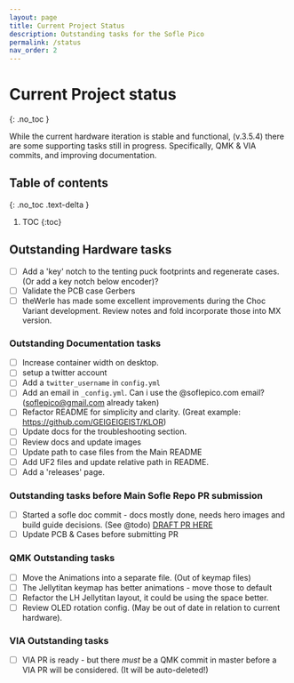 ```yaml
---
layout: page
title: Current Project Status
description: Outstanding tasks for the Sofle Pico
permalink: /status
nav_order: 2
---
```


# Current Project status
{: .no_toc }

While the current hardware iteration is stable and functional, (v.3.5.4) there are some supporting tasks still in progress. 
Specifically, QMK & VIA commits, and improving documentation.

## Table of contents
{: .no_toc .text-delta }

1. TOC
{:toc}

## Outstanding Hardware tasks
- [ ] Add a 'key' notch to the tenting puck footprints and regenerate cases. (Or add a key notch below encoder)?
- [ ] Validate the PCB case Gerbers
- [ ] theWerle has made some excellent improvements during the Choc Variant development. Review notes and fold incorporate those into MX version.

### Outstanding Documentation tasks
- [ ] Increase container width on desktop.
- [ ] setup a twitter account
- [ ] Add a `twitter_username` in `config.yml`
- [ ] Add an email in `_config.yml`. Can i use the @soflepico.com email? (soflepico@gmail.com already taken)
- [ ] Refactor README for simplicity and clarity. (Great example: https://github.com/GEIGEIGEIST/KLOR)
- [ ] Update docs for the troubleshooting section.
- [ ] Review docs and update images 
- [ ] Update path to case files from the Main README
- [ ] Add UF2 files and update relative path in README.
- [ ] Add a 'releases' page.

### Outstanding tasks before Main Sofle Repo PR submission
- [ ] Started a sofle doc commit - docs mostly done, needs hero images and build guide decisions. (See @todo) [DRAFT PR HERE](https://github.com/josefadamcik/SofleKeyboard/pull/195)
- [ ] Update PCB & Cases before submitting PR

### QMK Outstanding tasks
- [ ] Move the Animations into a separate file. (Out of keymap files)
- [ ] The Jellytitan keymap has better animations - move those to default
- [ ] Refactor the LH Jellytitan layout, it could be using the space better.
- [ ] Review OLED rotation config. (May be out of date in relation to current hardware).

### VIA Outstanding tasks
- [ ] VIA PR is ready - but there _must_ be a QMK commit in master before a VIA PR will be considered. (It will be auto-deleted!)
